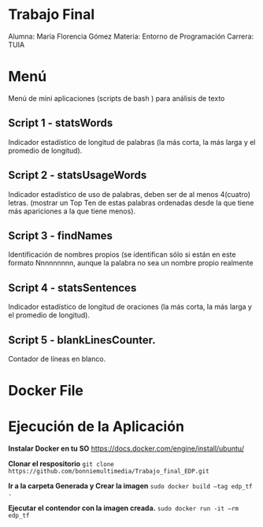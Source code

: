 # Trabajo Final
Alumna: María Florencia Gómez
Materia: Entorno de Programación
Carrera: TUIA

# Menú
Menú de mini aplicaciones (scripts de bash ) para análisis de texto
## Script 1 - statsWords
Indicador estadístico de longitud de palabras (la más corta, la más larga y el
promedio de longitud).
## Script 2 - statsUsageWords
Indicador estadístico de uso de palabras, deben ser de al menos 4(cuatro)
letras. (mostrar un Top Ten de estas palabras ordenadas desde la que tiene
más apariciones a la que tiene menos). 
## Script 3 - findNames
Identificación de nombres propios (se identifican sólo si están en este formato Nnnnnnnnn, aunque la palabra no sea un nombre propio realmente
## Script 4 -  statsSentences
Indicador estadístico de longitud de oraciones (la más corta, la más larga y el
promedio de longitud).
## Script 5 - blankLinesCounter.
Contador de líneas en blanco. 
# Docker File
# Ejecución de la Aplicación
**Instalar Docker en tu SO**
https://docs.docker.com/engine/install/ubuntu/

**Clonar el respositorio**
`git clone https://github.com/bonniemultimedia/Trabajo_final_EDP.git`

**Ir a la carpeta Generada y Crear la imagen**
`sudo docker build –tag edp_tf .`

**Ejecutar el contendor con la imagen creada.**
`sudo docker run -it –rm edp_tf`

